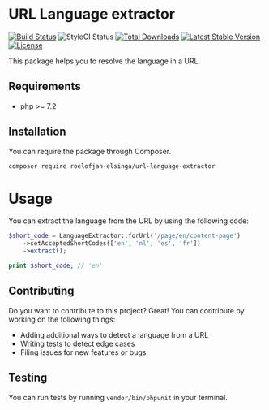 # URL Language extractor

<a href="https://travis-ci.com/roelofjan-elsinga/url-language-extractor"><img src="https://travis-ci.com/roelofjan-elsinga/url-language-extractor.svg" alt="Build Status"></a>
<img src="https://github.styleci.io/repos/205117674/shield" alt="StyleCI Status">
<a href="https://packagist.org/packages/roelofjan-elsinga/url-language-extractor"><img src="https://poser.pugx.org/roelofjan-elsinga/url-language-extractor/downloads" alt="Total Downloads"></a>
<a href="https://packagist.org/packages/roelofjan-elsinga/url-language-extractor"><img src="https://poser.pugx.org/roelofjan-elsinga/url-language-extractor/v/stable" alt="Latest Stable Version"></a>
<a href="https://packagist.org/packages/roelofjan-elsinga/url-language-extractor"><img src="https://poser.pugx.org/roelofjan-elsinga/url-language-extractor/license" alt="License"></a>

This package helps you to resolve the language in a URL.

## Requirements
- php >= 7.2

## Installation
You can require the package through Composer.

```bash
composer require roelofjan-elsinga/url-language-extractor
```

# Usage

You can extract the language from the URL by using the following code:

```php
$short_code = LanguageExtractor::forUrl('/page/en/content-page')
    ->setAcceptedShortCodes(['en', 'nl', 'es', 'fr'])
    ->extract();

print $short_code; // 'en'
```

## Contributing
Do you want to contribute to this project? Great! You can contribute by working on the following things:
- Adding additional ways to detect a language from a URL
- Writing tests to detect edge cases
- Filing issues for new features or bugs

## Testing
You can run tests by running ``vendor/bin/phpunit`` in your terminal.
